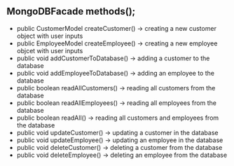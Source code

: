 ## MongoDBFacade methods();
+ public CustomerModel createCustomer() -> creating a new customer object with user inputs
+ public EmployeeModel createEmployee() -> creating a new employee objcet with user inputs
+ public void addCustomerToDatabase() -> adding a customer to the database
+ public void addEmployeeToDatabase() -> adding an employee to the database
+ public boolean readAllCustomers() -> reading all customers from the database
+ public boolean readAllEmployees() -> reading all employees from the database
+ public boolean readAll() -> reading all customers and employees from the database
+ public void updateCustomer() -> updating a customer in the database
+ public void updateEmployee() -> updating an employee in the database
+ public void deleteCustomer() -> deleting a customer from the database
+ public void deleteEmployee() -> deleting an employee from the database
